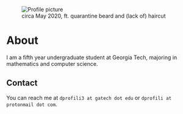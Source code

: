 <figure class="image">
  <img id="logo" src="./assets/profile_sq.png" alt="Profile picture">
  <figcaption>circa May 2020, ft. quarantine beard and (lack of) haircut</figcaption>
</figure>

# About

I am a fifth year undergraduate student at Georgia Tech, majoring in
mathematics and computer science.

## Contact

You can reach me at `dprofili3 at gatech dot edu` or `dprofili at
protonmail dot com`.

